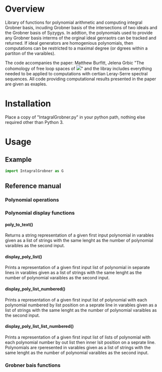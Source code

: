 # Overview

Library of functions for polynomial arithmetic and computing integral Grobner basis, incuding Grobner basis of the intersections of two ideals and the Grobner basis of Syzygys. In addtion, the polynomials used to provide any Grobner basis interms of the orginal ideal genraotrs can be tracked and returned. If ideal generators are homogenious polynomials, then computations can be restricted to a maximal degree (or dgrees within a partiton of the varaibles).

The code accompanies the paper: Matthew Burfitt, Jelena Grbic "The cohomology of free loop spaces of <img src="https://render.githubusercontent.com/render/math?math=SU(n %2B 1)/T^n">" and the libray includes everything needed to be applied to computations with certian Leray-Serre spectral sequences. All code providing computational results presented in the paper are given as exaples.

# Installation

Place a copy of "IntagralGrobner.py" in your python path, nothing else required other than Python 3.

# Usage

## Example

```python
import IntagralGrobner as G
```

## Reference manual

### Polynomial operations




### Polynomial display functions

#### poly_to_text()
    
Returns a string representation of a given first input polynomial in varables given as a list of strings with the same lenght as the number of polynomial varaibles as the second input.

#### display_poly_list()

Prints a representation of a given first input list of polynomial in separate lines in varables given as a list of strings with the same lenght as the number of polynomial varaibles as the second input.

#### display_poly_list_numbered()

Prints a representation of a given first input list of polynomial with each polynomial numbered by list position on a seprate line in varables given as a list of strings with the same lenght as the number of polynomial varaibles as the second input.

#### display_poly_list_list_numbered()

Prints a representation of a given first input list of lists of polynomial with each polynomial number by out list then inner lsit position on a seprate line. Polynomials are rperesented in varables given as a list of strings with the same lenght as the number of polynomial varaibles as the second input.

### Grobner bais functions


